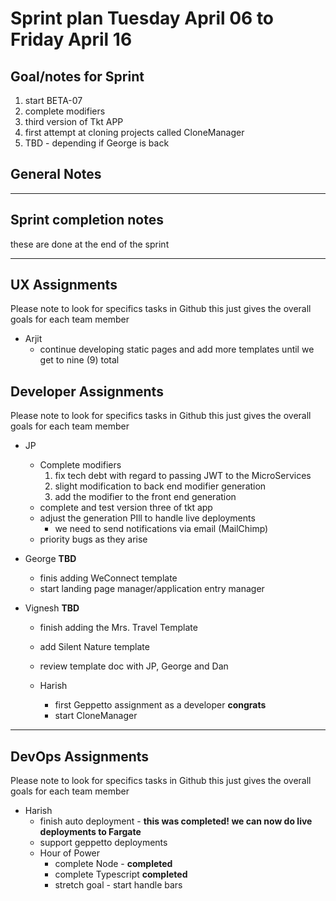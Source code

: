 # Sprint plan Tuesday April 06 to Friday April 16

## Goal/notes for Sprint

1. start BETA-07
2. complete modifiers
3. third version of Tkt APP
4. first attempt at cloning projects called CloneManager
5. TBD - depending if George is back

## General Notes

---

## Sprint completion notes

these are done at the end of the sprint

---

## UX Assignments

Please note to look for specifics tasks in Github this just gives the overall goals for each team member

- Arjit
  - continue developing static pages and add more templates until we get to nine (9) total

## Developer Assignments

Please note to look for specifics tasks in Github this just gives the overall goals for each team member

- JP

  - Complete modifiers
    1. fix tech debt with regard to passing JWT to the MicroServices
    2. slight modification to back end modifier generation
    3. add the modifier to the front end generation
  - complete and test version three of tkt app
  - adjust the generation PIll to handle live deployments
    - we need to send notifications via email (MailChimp)
  - priority bugs as they arise

- George **TBD**

  - finis adding WeConnect template
  - start landing page manager/application entry manager

- Vignesh **TBD**

  - finish adding the Mrs. Travel Template
  - add Silent Nature template
  - review template doc with JP, George and Dan

  - Harish
    - first Geppetto assignment as a developer **congrats**
    - start CloneManager

---

## DevOps Assignments

Please note to look for specifics tasks in Github this just gives the overall goals for each team member

- Harish
  - finish auto deployment - **this was completed! we can now do live deployments to Fargate**
  - support geppetto deployments
  - Hour of Power
    - complete Node - **completed**
    - complete Typescript **completed**
    - stretch goal - start handle bars
